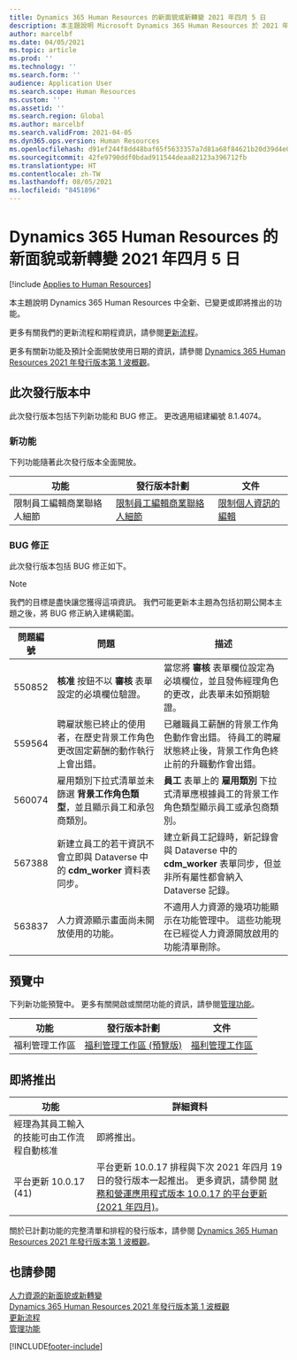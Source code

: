 ```yaml
---
title: Dynamics 365 Human Resources 的新面貌或新轉變 2021 年四月 5 日
description: 本主題說明 Microsoft Dynamics 365 Human Resources 於 2021 年四月5 日新增或更改的功能。
author: marcelbf
ms.date: 04/05/2021
ms.topic: article
ms.prod: ''
ms.technology: ''
ms.search.form: ''
audience: Application User
ms.search.scope: Human Resources
ms.custom: ''
ms.assetid: ''
ms.search.region: Global
ms.author: marcelbf
ms.search.validFrom: 2021-04-05
ms.dyn365.ops.version: Human Resources
ms.openlocfilehash: d91ef244f8dd48baf65f5633357a7d81a68f84621b20d39d4e0ee771283a2bab
ms.sourcegitcommit: 42fe9790ddf0bdad911544deaa82123a396712fb
ms.translationtype: HT
ms.contentlocale: zh-TW
ms.lasthandoff: 08/05/2021
ms.locfileid: "8451896"
---
```

# <a name="whats-new-or-changed-in-dynamics-365-human-resources-april-5-2021"></a>Dynamics 365 Human Resources 的新面貌或新轉變 2021 年四月 5 日

[!include [Applies to Human Resources](../includes/applies-to-hr.md)]

本主題說明 Dynamics 365 Human Resources 中全新、已變更或即將推出的功能。

更多有關我們的更新流程和期程資訊，請參閱[更新流程](hr-admin-setup-update-process.md)。

更多有關新功能及預計全面開放使用日期的資訊，請參閱 [ Dynamics 365 Human Resources 2021 年發行版本第 1 波概觀](/dynamics365-release-plan/2021wave1/human-resources/dynamics365-human-resources/)。

## <a name="in-this-release"></a>此次發行版本中

此次發行版本包括下列新功能和 BUG 修正。 更改適用組建編號 8.1.4074。

### <a name="new-features"></a>新功能

下列功能隨著此次發行版本全面開放。

| 功能 | 發行版本計劃 | 文件 |
| --- | --- | --- |
| 限制員工編輯商業聯絡人細節 | [限制員工編輯商業聯絡人細節](/dynamics365-release-plan/2021wave1/human-resources/dynamics365-human-resources/restrict-employees-editing-business-contact-details) | [限制個人資訊的編輯](./hr-employee-self-service-restrict-editing.md)|

### <a name="bug-fixes"></a>BUG 修正

此次發行版本包括 BUG 修正如下。

> [!NOTE]
> 我們的目標是盡快讓您獲得這項資訊。 我們可能更新本主題為包括初期公開本主題之後，將 BUG 修正納入建構範圍。

| 問題編號 | 問題 |  描述 |
| --- | --- | --- |
| 550852 | **核准** 按鈕不以 **審核** 表單設定的必填欄位驗證。 | 當您將 **審核** 表單欄位設定為必填欄位，並且發佈經理角色的更改，此表單未如預期驗證。 |
| 559564 | 聘雇狀態已終止的使用者，在歷史背景工作角色更改固定薪酬的動作執行上會出錯。 | 已離職員工薪酬的背景工作角色動作會出錯。 待員工的聘雇狀態終止後，背景工作角色終止前的升職動作會出錯。 |
| 560074 | 雇用類別下拉式清單並未篩選 **背景工作角色類型**，並且顯示員工和承包商類別。 | **員工** 表單上的 **雇用類別** 下拉式清單應根據員工的背景工作角色類型顯示員工或承包商類別。 |
| 567388 | 新建立員工的若干資訊不會立即與 Dataverse 中的 **cdm_worker** 資料表同步。 | 建立新員工記錄時，新記錄會與 Dataverse 中的 **cdm_worker** 表單同步，但並非所有屬性都會納入 Dataverse 記錄。 |
| 563837 | 人力資源顯示畫面尚未開放使用的功能。 | 不適用人力資源的幾項功能顯示在功能管理中。 這些功能現在已經從人力資源開放啟用的功能清單刪除。 |

## <a name="in-preview"></a>預覽中

下列新功能預覽中。 更多有關開啟或關閉功能的資訊，請參閱[管理功能](hr-admin-manage-features.md)。

| 功能 | 發行版本計劃 | 文件 |
| --- | --- | --- |
| 福利管理工作區 | [福利管理工作區 (預覽版)](/dynamics365-release-plan/2020wave2/human-resources/dynamics365-human-resources/benefits-management-workspace) | [福利管理工作區](hr-benefits-management-workspace.md) |

## <a name="coming-soon"></a>即將推出

| 功能 | 詳細資料​​ |
| --- | --- |
| 經理為其員工輸入的技能可由工作流程自動核准 | 即將推出。 |
| 平台更新 10.0.17 (41) | 平台更新 10.0.17 排程與下次 2021 年四月 19 日的發行版本一起推出。 更多資訊，請參閱 [財務和營運應用程式版本 10.0.17 的平台更新 (2021 年四月)](../fin-ops-core/dev-itpro/get-started/whats-new-platform-updates-10-0-17.md)。 |

關於已計劃功能的完整清單和排程的發行版本，請參閱 [Dynamics 365 Human Resources 2021 年發行版本第 1 波概觀](/dynamics365-release-plan/2021wave1/human-resources/dynamics365-human-resources/)。

## <a name="see-also"></a>也請參閱

[人力資源的新面貌或新轉變](hr-admin-whats-new.md)</br>
[Dynamics 365 Human Resources 2021 年發行版本第 1 波概觀](/dynamics365-release-plan/2021wave1/human-resources/dynamics365-human-resources/)</br>
[更新流程](hr-admin-setup-update-process.md)</br>
[管理功能](hr-admin-manage-features.md)

[!INCLUDE[footer-include](../includes/footer-banner.md)]